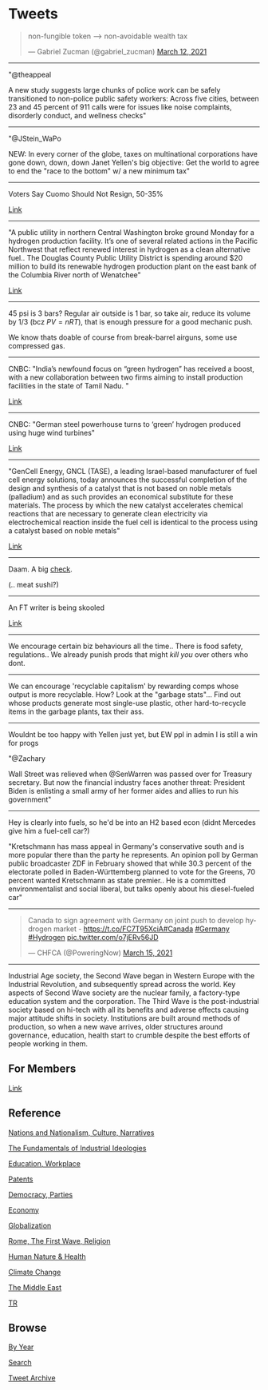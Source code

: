 # Tweets

<blockquote class="twitter-tweet"><p lang="en" dir="ltr">non-fungible token --&gt; non-avoidable wealth tax</p>&mdash; Gabriel Zucman (@gabriel_zucman) <a href="https://twitter.com/gabriel_zucman/status/1370175520516632580?ref_src=twsrc%5Etfw">March 12, 2021</a></blockquote> <script async src="https://platform.twitter.com/widgets.js" charset="utf-8"></script>

---

"@theappeal

A new study suggests large chunks of police work can be safely
transitioned to non-police public safety workers: Across five cities,
between 23 and 45 percent of 911 calls were for issues like noise
complaints, disorderly conduct, and wellness checks"

---

"@JStein_WaPo

NEW: In every corner of the globe, taxes on multinational corporations
have gone down, down, down Janet Yellen's big objective: Get the world
to agree to end the "race to the bottom" w/ a new minimum tax"

---

Voters Say Cuomo Should Not Resign, 50-35%

[Link](https://myemail.constantcontact.com/Voters-Say-Cuomo-Should-Not-Resign--50-35---They-Say-He-Can-Effectively-Do-Job-as-Governor-Despite-Investigations--48-34-.html)

---

"A public utility in northern Central Washington broke ground Monday
for a hydrogen production facility. It’s one of several related
actions in the Pacific Northwest that reflect renewed interest in
hydrogen as a clean alternative fuel.. The Douglas County Public
Utility District is spending around $20 million to build its renewable
hydrogen production plant on the east bank of the Columbia River north
of Wenatchee"

[Link](https://www.opb.org/article/2021/03/09/hydrogen-production-washington-oregon-renewed-look/)

---

45 psi is 3 bars? Regular air outside is 1 bar, so take air, reduce
its volume by 1/3 (bcz $PV = nRT)$, that is enough pressure for a good
mechanic push.

We know thats doable of course from break-barrel airguns, some use
compressed gas.

---

CNBC: "India’s newfound focus on “green hydrogen” has received a
boost, with a new collaboration between two firms aiming to install
production facilities in the state of Tamil Nadu. "

[Link](https://www.cnbc.com/2021/03/10/india-turns-to-green-hydrogen-in-a-bid-to-decarbonize-its-economy.html)

---

CNBC: "German steel powerhouse turns to ‘green’ hydrogen produced
using huge wind turbines"

[Link](https://www.cnbc.com/2021/03/12/german-steel-firm-uses-green-hydrogen-produced-with-wind-turbines.html)

---

"GenCell Energy, GNCL (TASE), a leading Israel-based manufacturer of
fuel cell energy solutions, today announces the successful completion
of the design and synthesis of a catalyst that is not based on noble
metals (palladium) and as such provides an economical substitute for
these materials. The process by which the new catalyst accelerates
chemical reactions that are necessary to generate clean electricity
via electrochemical reaction inside the fuel cell is identical to the
process using a catalyst based on noble metals"

[Link](https://www.gencellenergy.com/news/gencell-completes-design-and-synthesis-of-a-noble-metal-free-palladium-catalyst/)

---

Daam. A big [check](https://pbs.twimg.com/media/Ewekxk5WgAEsOTW?format=jpg&name=medium).

(.. meat sushi?)

---

An FT writer is being skooled

[Link](https://twitter.com/PaulEremenko/status/1371518517724422146)

---

We encourage certain biz behaviours all the time.. There is food
safety, regulations.. We already punish prods that might *kill you*
over others who dont.

---

We can encourage 'recyclable capitalism' by rewarding comps whose
output is more recyclable. How? Look at the "garbage stats"... Find
out whose products generate most single-use plastic, other
hard-to-recycle items in the garbage plants, tax their ass.

---

Wouldnt be too happy with Yellen just yet, but EW ppl in admin I is
still a win for progs

"@Zachary

Wall Street was relieved when @SenWarren was passed over for Treasury
secretary. But now the financial industry faces another threat:
President Biden is enlisting a small army of her former aides and
allies to run his government"

---

Hey is clearly into fuels, so he'd be into an H2 based econ (didnt
Mercedes give him a fuel-cell car?)

"Kretschmann has mass appeal in Germany's conservative south and is
more popular there than the party he represents. An opinion poll by
German public broadcaster ZDF in February showed that while 30.3
percent of the electorate polled in Baden-Württemberg planned to vote
for the Greens, 70 percent wanted Kretschmann as state premier.. He is
a committed environmentalist and social liberal, but talks openly
about his diesel-fueled car"

---

<blockquote class="twitter-tweet"><p lang="en" dir="ltr">Canada to sign agreement with Germany on joint push to develop hydrogen market - <a href="https://t.co/FC7T95XciA">https://t.co/FC7T95XciA</a><a href="https://twitter.com/hashtag/Canada?src=hash&amp;ref_src=twsrc%5Etfw">#Canada</a> <a href="https://twitter.com/hashtag/Germany?src=hash&amp;ref_src=twsrc%5Etfw">#Germany</a> <a href="https://twitter.com/hashtag/Hydrogen?src=hash&amp;ref_src=twsrc%5Etfw">#Hydrogen</a> <a href="https://t.co/o7jERv56JD">pic.twitter.com/o7jERv56JD</a></p>&mdash; CHFCA (@PoweringNow) <a href="https://twitter.com/PoweringNow/status/1371472049575653377?ref_src=twsrc%5Etfw">March 15, 2021</a></blockquote> <script async src="https://platform.twitter.com/widgets.js" charset="utf-8"></script>

---

Industrial Age society, the Second Wave began in Western Europe with
the Industrial Revolution, and subsequently spread across the
world. Key aspects of Second Wave society are the nuclear family, a
factory-type education system and the corporation. The Third Wave is
the post-industrial society based on hi-tech with all its benefits and
adverse effects causing major attitude shifts in society. Institutions
are built around methods of production, so when a new wave arrives,
older structures around governance, education, health start to crumble
despite the best efforts of people working in them.

## For Members

[Link](https://thirdwave-members.herokuapp.com)

## Reference

[Nations and Nationalism, Culture, Narratives](/2013/02/nations-and-nationalism.md)

[The Fundamentals of Industrial Ideologies](/2011/04/fundamentals-of-industrial-ideologies.md)

[Education, Workplace](2017/09/education-workplace.md)

[Patents](/2018/09/patents.md)

[Democracy, Parties](/2016/11/democracy.md)

[Economy](/2018/05/economy.md)

[Globalization](/2018/09/globalization.md)

[Rome, The First Wave, Religion](/2017/12/rome.md)

[Human Nature & Health](/2020/07/human-nature.md)

[Climate Change](/2018/12/climate.md)

[The Middle East](/2019/07/middleeast.md)

[TR](../tr)

## Browse

[By Year](years.md)

[Search](search.html)

[Tweet Archive](/tweets/README.md)


